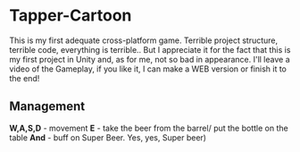 # Tapper-Cartoon
 
This is my first adequate cross-platform game. Terrible project structure, terrible code, everything is terrible.. 
But I appreciate it for the fact that this is my first project in Unity and, as for me, not so bad in appearance. 
I'll leave a video of the Gameplay, if you like it, I can make a WEB version or finish it to the end!

## Management
**W,A,S,D** - movement
**E** - take the beer from the barrel/ put the bottle on the table
**And** - buff on Super Beer. Yes, yes, Super beer)
